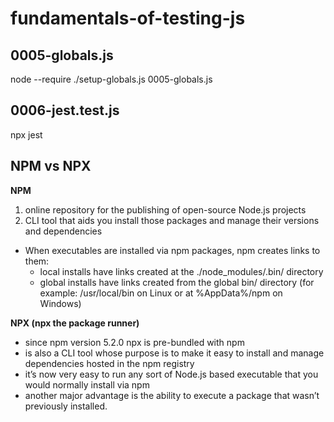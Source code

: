 # fundamentals-of-testing-js

## 0005-globals.js
node --require ./setup-globals.js 0005-globals.js

## 0006-jest.test.js
npx jest

## NPM vs NPX

**NPM**
1. online repository for the publishing of open-source Node.js projects
2. CLI tool that aids you install those packages and manage their versions and dependencies
- When executables are installed via npm packages, npm creates links to them:
    - local installs have links created at the ./node_modules/.bin/ directory
    - global installs have links created from the global bin/ directory (for example: /usr/local/bin on Linux or at %AppData%/npm on Windows)

**NPX (npx the package runner)**
- since npm version 5.2.0 npx is pre-bundled with npm
- is also a CLI tool whose purpose is to make it easy to install and manage dependencies hosted in the npm registry
- it’s now very easy to run any sort of Node.js based executable that you would normally install via npm
- another major advantage is the ability to execute a package that wasn’t previously installed.